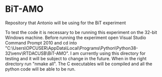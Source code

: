 # BiT-AMO
Repository that Antonio will be using for the BiT experiment

To test the code it is necessary to be running this experiment on the 32-bit Windows machine. Before running the experiment open Visual Studio Command Prompt 2010 and cd into "C:\Users\OPCUSER\AppData\Local\Programs\Python\Python38-32\venv\RTDACUSB\BiT-AMO". I am currently using this directory for testing and it will be subject to change in the future. When in the right directory run "nmake all". The C executables will be compiled and all the python code will be able to be run.
